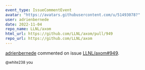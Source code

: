 ```yaml
---
event_type: IssueCommentEvent
avatar: "https://avatars.githubusercontent.com/u/51493078?"
user: adrienbernede
date: 2022-11-04
repo_name: LLNL/axom
html_url: https://github.com/LLNL/axom/pull/949
repo_url: https://github.com/LLNL/axom
---
```


<a href='https://github.com/adrienbernede' target='_blank'>adrienbernede</a> commented on issue <a href='https://github.com/LLNL/axom/pull/949' target='_blank'>LLNL/axom#949</a>.

<small>@white238 you